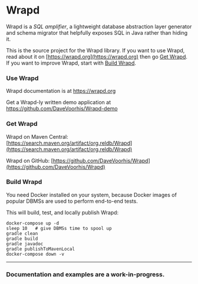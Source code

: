 Wrapd
=====

Wrapd is a *SQL amplifier*, a lightweight database abstraction layer generator and schema migrator that helpfully exposes
SQL in Java rather than hiding it.

This is the source project for the Wrapd library. If you want to use Wrapd, read about it on [https://wrapd.org](https://wrapd.org) then go [Get Wrapd](#get-wrapd). If you want to improve Wrapd, start with [Build Wrapd](#build-wrapd).

### Use Wrapd ###

Wrapd documentation is at https://wrapd.org

Get a Wrapd-ly written demo application at https://github.com/DaveVoorhis/Wrapd-demo

### Get Wrapd ###

Wrapd on Maven Central: [https://search.maven.org/artifact/org.reldb/Wrapd](https://search.maven.org/artifact/org.reldb/Wrapd)

Wrapd on GitHub: [https://github.com/DaveVoorhis/Wrapd](https://github.com/DaveVoorhis/Wrapd)

### Build Wrapd ###

You need Docker installed on your system, because Docker images of popular DBMSs are used to perform end-to-end tests.

This will build, test, and locally publish Wrapd:

```
docker-compose up -d
sleep 10   # give DBMSs time to spool up
gradle clean
gradle build
gradle javadoc
gradle publishToMavenLocal
docker-compose down -v
```

____
### Documentation and examples are a work-in-progress. ###
